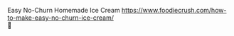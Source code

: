 Easy No-Churn Homemade Ice Cream	https://www.foodiecrush.com/how-to-make-easy-no-churn-ice-cream/	
਍
